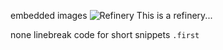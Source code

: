 embedded images
![Refinery](http://i.imgur.com/E72A0FX.jpg)
This is a refinery...

none linebreak code for short snippets
<code>.first</code> 
